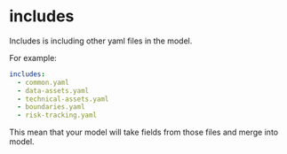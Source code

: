 # includes

Includes is including other yaml files in the model.

For example:

```yaml
includes:
  - common.yaml
  - data-assets.yaml
  - technical-assets.yaml
  - boundaries.yaml
  - risk-tracking.yaml
```

This mean that your model will take fields from those files and merge into model.
